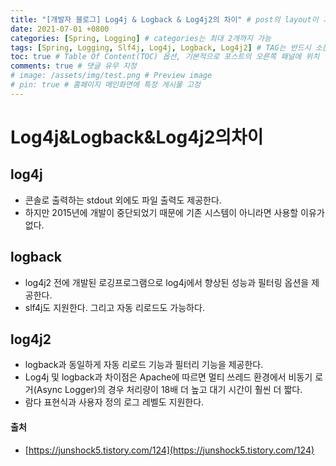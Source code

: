 ```yaml
---
title: "[개발자 블로그] Log4j & Logback & Log4j2의 차이" # post의 layout이 기본적으로 post로 설정되어있어서 Front Matter에 따로 layout변수를 만들어 주지 않아도 됨
date: 2021-07-01 +0800
categories: [Spring, Logging] # categories는 최대 2개까지 가능
tags: [Spring, Logging, Slf4j, Log4j, Logback, Log4j2] # TAG는 반드시 소문자로 이루어져야함, 0~무한개까지 지정 가능
toc: true # Table Of Content(TOC) 옵션, 기본적으로 포스트의 오른쪽 패널에 위치
comments: true # 댓글 유무 지정
# image: /assets/img/test.png # Preview image
# pin: true # 홈페이지 메인화면에 특정 게시물 고정
---
```


# Log4j&Logback&Log4j2의차이
## log4j
- 콘솔로 출력하는 stdout 외에도 파일 출력도 제공한다. 
- 하지만 2015년에 개발이 중단되었기 때문에 기존 시스템이 아니라면 사용할 이유가 없다.

## logback
- log4j2 전에 개발된 로깅프로그램으로 log4j에서 향상된 성능과 필터링 옵션을 제공한다.
- slf4j도 지원한다. 그리고 자동 리로드도 가능하다.

## log4j2
- logback과 동일하게 자동 리로드 기능과 필터리 기능을 제공한다.
- Log4j 및 logback과 차이점은 Apache에 따르면 멀티 쓰레드 환경에서 비동기 로거(Async Logger)의 경우 처리량이 18배 더 높고 대기 시간이 훨씬 더 짧다.
- 람다 표현식과 사용자 정의 로그 레벨도 지원한다.

#### 출처
- [https://junshock5.tistory.com/124](https://junshock5.tistory.com/124)